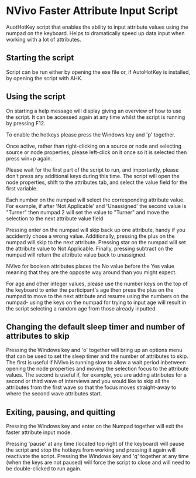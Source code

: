# NVivo Faster Attribute Input Script
AuotHotKey script that enables the ability to input attribute values using the numpad on the keyboard. Helps to dramatically speed up data input when working with a lot of attributes.

## Starting the script 
Script can be run either by opening the exe file or, if AutoHotKey is installed, by opening the script with AHK. 

## Using the script
On starting a help message will display giving an overview of how to use the script. It can be accessed again at any time whilst the script is running by pressing F12.

To enable the hotkeys please press the Windows key and 'p' together.

Once active, rather than right-clicking on a source or node and selecting source or node properties, please left-click on it once so it is selected then press win+p again.

Please wait for the first part of the script to run, and importantly, please don't press any additional keys during this time. The script will open the node properties, shift to the attributes tab, and select the value field for the first variable. 

Each number on the numpad will select the corresponding attribute value. For example, if after 'Not Applicable' and 'Unassigned' the second value is "Turner" then numpad 2 will set the value to "Turner" and move the selection to the next attribute value field 

Pressing enter on the numpad will skip back up one attribute, handy if you accidently chose a wrong value. Additionally, pressing the plus on the numpad will skip to the next attribute. Pressing star on the numpad will set the attribute value to Not Applicable. Finally, pressing subtract on the numpad will return the attribute value back to unassigned.

NVivo for boolean attributes places the No value before the Yes value meaning that they are the opposite way around than you might expect. 

For age and other integer values, please use the number keys on the top of the keyboard to enter the participant's age then press the plus on the numpad to move to the next attribute and resume using the numbers on the numpad- using the keys on the numpad for trying to input age will result in the script selecting a random age from those already inputted.  

## Changing the default sleep timer and number of attributes to skip
Pressing the Windows key and 'o' together will bring up an options menu that can be used to set the sleep timer and the number of attributes to skip. The first is useful if NVivo is running slow to allow a wait period inbetween opening the node properties and moving  the selection focus to the attribute values. The second is useful if, for example, you are adding attributes for a second or third wave of interviews and you would like to skip all the attributes from the first wave so that the focus moves straight-away to where the second wave attributes start.

## Exiting, pausing, and quitting
Pressing the Windows key and enter on the Numpad together will exit the faster attribute input mode. 

Pressing 'pause' at any time (located top right of the keyboard) will pause the script and stop the hotkeys from working and pressing it again will reactivate the script.  Pressing the Windows key and 'q' together at any time (when the keys are not paused) will force the script to close and will need to be double-clicked to run again.
